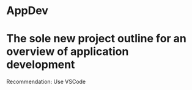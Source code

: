 # AppDev

# The sole new project outline for an overview of application development

Recommendation: Use VSCode
